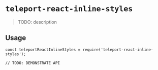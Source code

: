 # `teleport-react-inline-styles`

> TODO: description

## Usage

```
const teleportReactInlineStyles = require('teleport-react-inline-styles');

// TODO: DEMONSTRATE API
```
